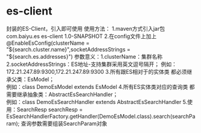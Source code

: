 # es-client
封装的ES-Client，引入即可使用
使用方法：
1.maven方式引入jar包
        <dependency>
            <groupId>com.baiyu.es</groupId>
            <artifactId>es-client</artifactId>
            <version>1.0-SNAPSHOT</version>
        </dependency>
2.在config文件上加上@EnableEsConfig(clusterName = "${search.cluster.name}",socketAddressStrings = "${search.es.addresses}")
  参数意义：1.clusterName：集群名称 
           2.socketAddressStrings：ES地址-支持集群采用英文逗号隔开；
                 例如：172.21.247.89:9300,172.21.247.89:9300
3.所有跟ES相对于的实体类  都必须继承父类：EsModel；  
      例如：class DemoEsModel extends EsModel
4.所有ES实体类对应的查询类  都需要继承抽象类：AbstractEsSearchHandler；  
      例如：class DemoEsSearchHandler extends AbstractEsSearchHandler<DemoEsModel>
5.使用：SearchResp<DemoEsModel> searchResp = EsSearchHandlerFactory.getHandler(DemoEsModel.class).search(searchParam);
      查询参数需要组装SearchParam对象
